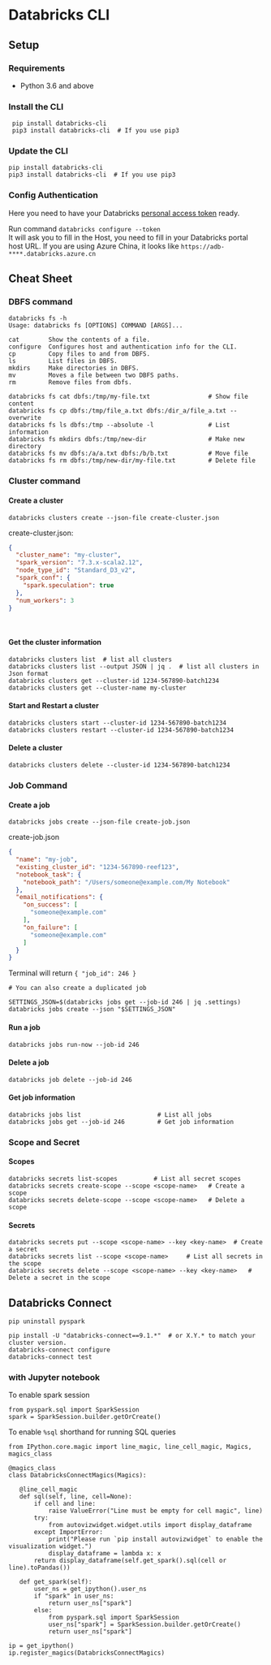 # Databricks CLI

## Setup

### Requirements

- Python 3.6 and above

### Install the CLI

     pip install databricks-cli
     pip3 install databricks-cli  # If you use pip3

### Update the CLI

    pip install databricks-cli
    pip3 install databricks-cli  # If you use pip3

### Config Authentication

Here you need to have your
Databricks [personal access token](https://docs.databricks.com/dev-tools/api/latest/authentication.html) ready.

Run command  `databricks configure --token` <br />
It will ask you to fill in the Host, you need to fill in your Databricks portal host URL. If you are using Azure China,
it looks like `https://adb-****.databricks.azure.cn`

## Cheat Sheet

### DBFS command

    databricks fs -h
    Usage: databricks fs [OPTIONS] COMMAND [ARGS]...

    cat        Show the contents of a file.
    configure  Configures host and authentication info for the CLI.
    cp         Copy files to and from DBFS.
    ls         List files in DBFS.
    mkdirs     Make directories in DBFS.
    mv         Moves a file between two DBFS paths.
    rm         Remove files from dbfs.

```shell
databricks fs cat dbfs:/tmp/my-file.txt                # Show file content
databricks fs cp dbfs:/tmp/file_a.txt dbfs:/dir_a/file_a.txt --overwrite
databricks fs ls dbfs:/tmp --absolute -l               # List information
databricks fs mkdirs dbfs:/tmp/new-dir                 # Make new directory
databricks fs mv dbfs:/a/a.txt dbfs:/b/b.txt           # Move file
databricks fs rm dbfs:/tmp/new-dir/my-file.txt         # Delete file
```

### Cluster command

#### Create a cluster

```shell
databricks clusters create --json-file create-cluster.json
```

create-cluster.json:

```json
{
  "cluster_name": "my-cluster",
  "spark_version": "7.3.x-scala2.12",
  "node_type_id": "Standard_D3_v2",
  "spark_conf": {
    "spark.speculation": true
  },
  "num_workers": 3
}
```

<br />

#### Get the cluster information

```shell
databricks clusters list  # list all clusters
databricks clusters list --output JSON | jq .  # list all clusters in Json format
databricks clusters get --cluster-id 1234-567890-batch1234
databricks clusters get --cluster-name my-cluster
```

#### Start and Restart a cluster

```shell
databricks clusters start --cluster-id 1234-567890-batch1234
databricks clusters restart --cluster-id 1234-567890-batch1234
```

#### Delete a cluster

```shell
databricks clusters delete --cluster-id 1234-567890-batch1234
```

### Job Command

#### Create a job

```shell
databricks jobs create --json-file create-job.json
```

create-job.json

```json
{
  "name": "my-job",
  "existing_cluster_id": "1234-567890-reef123",
  "notebook_task": {
    "notebook_path": "/Users/someone@example.com/My Notebook"
  },
  "email_notifications": {
    "on_success": [
      "someone@example.com"
    ],
    "on_failure": [
      "someone@example.com"
    ]
  }
}
```

Terminal will return `{ "job_id": 246 }`

```shell
# You can also create a duplicated job

SETTINGS_JSON=$(databricks jobs get --job-id 246 | jq .settings)
databricks jobs create --json "$SETTINGS_JSON"
```

#### Run a job

```shell
databricks jobs run-now --job-id 246
```

#### Delete a job

```shell
databricks job delete --job-id 246
```

#### Get job information

```shell
databricks jobs list                     # List all jobs
databricks jobs get --job-id 246         # Get job information
```

### Scope and Secret

#### Scopes

```shell
databricks secrets list-scopes          # List all secret scopes
databricks secrets create-scope --scope <scope-name>   # Create a scope
databricks secrets delete-scope --scope <scope-name>   # Delete a scope
```

#### Secrets

```shell
databricks secrets put --scope <scope-name> --key <key-name>  # Create a secret
databricks secrets list --scope <scope-name>     # List all secrets in the scope
databricks secrets delete --scope <scope-name> --key <key-name>   # Delete a secret in the scope
```

## Databricks Connect

```shell
pip uninstall pyspark

pip install -U "databricks-connect==9.1.*"  # or X.Y.* to match your cluster version.
databricks-connect configure
databricks-connect test
```

### with Jupyter notebook

To enable spark session

```shell
from pyspark.sql import SparkSession
spark = SparkSession.builder.getOrCreate()
```

To enable `%sql` shorthand for running SQL queries

```shell
from IPython.core.magic import line_magic, line_cell_magic, Magics, magics_class

@magics_class
class DatabricksConnectMagics(Magics):

   @line_cell_magic
   def sql(self, line, cell=None):
       if cell and line:
           raise ValueError("Line must be empty for cell magic", line)
       try:
           from autovizwidget.widget.utils import display_dataframe
       except ImportError:
           print("Please run `pip install autovizwidget` to enable the visualization widget.")
           display_dataframe = lambda x: x
       return display_dataframe(self.get_spark().sql(cell or line).toPandas())

   def get_spark(self):
       user_ns = get_ipython().user_ns
       if "spark" in user_ns:
           return user_ns["spark"]
       else:
           from pyspark.sql import SparkSession
           user_ns["spark"] = SparkSession.builder.getOrCreate()
           return user_ns["spark"]

ip = get_ipython()
ip.register_magics(DatabricksConnectMagics)
```


